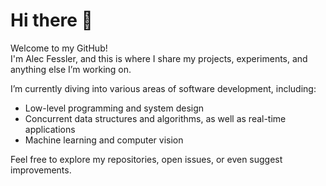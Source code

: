 # Hi there 👋

Welcome to my GitHub!  
I'm Alec Fessler, and this is where I share my projects, experiments, and anything else I’m working on.

I’m currently diving into various areas of software development, including:
- Low-level programming and system design
- Concurrent data structures and algorithms, as well as real-time applications
- Machine learning and computer vision

Feel free to explore my repositories, open issues, or even suggest improvements. 
